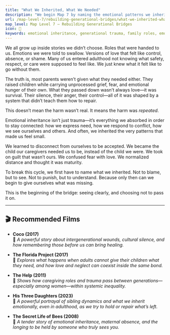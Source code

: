```yaml
---
title: "What We Inherited, What We Needed"
description: "We begin Map 7 by naming the emotional patterns we inherited from past generations—and what we needed instead."
url: /map-level-7/rebuilding-generational-bridges/what-we-inherited-what-we-needed
map_level: Map Level 7 – Rebuilding Generational Bridges
icon: 🌉
keywords: emotional inheritance, generational trauma, family roles, emotional needs, caregiving, systemic harm, self-connection
---
```



We all grow up inside stories we didn’t choose. Roles that were handed to us. Emotions we were told to swallow. Versions of love that felt like control, absence, or shame. Many of us entered adulthood not knowing what safety, respect, or care were supposed to feel like. We just knew what it felt like to go without them.

The truth is, most parents weren’t given what they needed either. They raised children while carrying unprocessed grief, fear, and emotional hunger of their own. What they passed down wasn’t always love—it was survival. Their silence, their anger, their control—all of it was shaped by a system that didn’t teach them how to repair.

This doesn’t mean the harm wasn’t real. It means the harm was *repeated*.

Emotional inheritance isn’t just trauma—it’s everything we absorbed in order to stay connected: how we express need, how we respond to conflict, how we see ourselves and others. And often, we inherited the very patterns that made us feel small.

We learned to disconnect from ourselves to be accepted. We became the child our caregivers needed us to be, instead of the child we were. We took on guilt that wasn’t ours. We confused fear with love. We normalized distance and thought it was maturity.

To break this cycle, we first have to name what we inherited. Not to blame, but to see. Not to punish, but to understand. Because only then can we begin to give ourselves what was missing.

This is the beginning of the bridge: seeing clearly, and choosing not to pass it on.

---

## 🎬 Recommended Films

- **Coco (2017)**  
  🧣 *A powerful story about intergenerational wounds, cultural silence, and how remembering those before us can bring healing.*

- **The Florida Project (2017)**  
  🏨 *Explores what happens when adults cannot give their children what they need, and how love and neglect can coexist inside the same bond.*

- **The Help (2011)**  
  🧤 *Shows how caregiving roles and trauma pass between generations—especially among women—within systemic inequality.*

- **His Three Daughters (2023)**  
  🧬 *A powerful portrayal of sibling dynamics and what we inherit emotionally, even in adulthood, as we try to hold or repair what’s left.*

- **The Secret Life of Bees (2008)**  
  🐝 *A tender story of emotional inheritance, maternal absence, and the longing to be held by someone who truly sees you.*